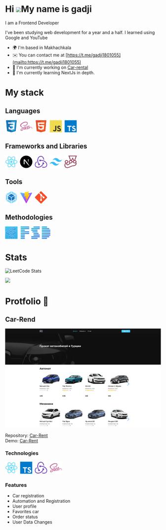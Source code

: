 Hi ![](https://user-images.githubusercontent.com/18350557/176309783-0785949b-9127-417c-8b55-ab5a4333674e.gif)My name is gadji
=============================================================================================================================

I am a Frontend Developer


I've been studying web development for a year and a half. I learned using Google and YouTube

* 🌍  I'm based in Makhachkala
* ✉️  You can contact me at [https://t.me/gadji1801055](mailto:https://t.me/gadji1801055)
* 🚀  I'm currently working on [Car-rental](http://github.com/YakhyaevGadji/car-rent)
* 🧠  I'm currently learning NextJs in depth.


<h1>My stack</h1>
<h2>Languages</h2>
<div>
  <img src="https://github.com/devicons/devicon/blob/master/icons/css3/css3-original.svg"  title="CSS3" alt="CSS" width="40" height="40"/>&nbsp;
  <img src="https://github.com/devicons/devicon/blob/master/icons/sass/sass-original.svg" title="sass" alt="sass" width="40" height="40"/>&nbsp;
  <img src="https://github.com/devicons/devicon/blob/master/icons/html5/html5-original.svg" title="HTML5" alt="HTML" width="40" height="40"/>&nbsp;
  <img src="https://github.com/devicons/devicon/blob/master/icons/javascript/javascript-original.svg" title="JavaScript" alt="JavaScript" width="40" height="40"/>&nbsp;
  <img src="https://github.com/devicons/devicon/blob/master/icons/typescript/typescript-original.svg" title="typescript" alt="JavaScript" width="40" height="40"/>&nbsp;
</div>

<h2>Frameworks and Libraries</h2>
<div>
  <img src="https://github.com/devicons/devicon/blob/master/icons/react/react-original.svg"  title="react" alt="react" width="40" height="40"/>&nbsp;
  <img src="https://github.com/devicons/devicon/blob/master/icons/nextjs/nextjs-original.svg" title="nextjs" alt="nextjs" width="40" height="40"/>&nbsp;
  <img src="https://github.com/devicons/devicon/blob/master/icons/redux/redux-original.svg" title="redux" alt="redux" width="40" height="40"/>&nbsp;
  <img src="https://github.com/devicons/devicon/blob/master/icons/tailwindcss/tailwindcss-original.svg" title="tailwindcs" alt="tailwindcs" width="40" height="40"/>&nbsp;
  <img src="https://github.com/devicons/devicon/blob/master/icons/jest/jest-plain.svg" title="jest" alt="jest" width="40" height="40"/>&nbsp;
</div>

<h2>Tools</h2>
<div>
  <img src="https://github.com/devicons/devicon/blob/master/icons/webpack/webpack-original.svg" title="webpack" alt="webpack" width="40" height="40"/>&nbsp;
  <img src="https://github.com/devicons/devicon/blob/master/icons/vitejs/vitejs-original.svg" title="vitejs" alt="redux" width="40" height="40"/>&nbsp;
  <img src="https://github.com/devicons/devicon/blob/master/icons/git/git-original.svg" title="git" alt="tailwindcs" width="40" height="40"/>&nbsp;
</div>

<h2>Methodologies</h2>
<div>
  <img src="./assets/icons/images.jpg" title="БЭМ" alt="antdesign" width="40" height="40"/>&nbsp;
  <img src="./assets/icons/logo-primary.png" width="100" title="FSD" alt="antdesign" width="40" height="40"/>&nbsp;
</div>


<h1>Stats</h1>

![LeetCode Stats](https://leetcard.jacoblin.cool/YakhyaevGadji?theme=dark&font=Gowun%20Dodum)
<p><a href="https://www.codewars.com/users/gadki/badges"><img src="https://www.codewars.com/users/gadki/badges/large"><img></a></p>

<h1>Protfolio 💼</h2>
<h2>Car-Rend</h3>
<img src="./assets/icons/car-rent-photo.png" />

Repository: [Car-Rent](http://github.com/YakhyaevGadji/car-rent)<br> 
Demo: [Car-Rent](https://car-rent-livid.vercel.app/)


<h3>Technologies</h3>
<div>
  <img src="https://github.com/devicons/devicon/blob/master/icons/react/react-original.svg"  title="react" alt="react" width="40" height="40"/>&nbsp;
  <img src="https://github.com/devicons/devicon/blob/master/icons/typescript/typescript-original.svg" title="typescript" alt="JavaScript" width="40" height="40"/>&nbsp;
  <img src="https://github.com/devicons/devicon/blob/master/icons/redux/redux-original.svg" title="redux" alt="redux" width="40" height="40"/>&nbsp;
  <img src="https://github.com/devicons/devicon/blob/master/icons/sass/sass-original.svg" title="sass" alt="sass" width="40" height="40"/>&nbsp;
</div>

<h3>Features</h3>

- Сar registration
- Automation and Registration
- User profile
- Favorites car
- Order status
- User Data Changes
<!--
**YakhyaevGadji/YakhyaevGadji** is a ✨ _special_ ✨ repository because its `README.md` (this file) appears on your GitHub profile.

Here are some ideas to get you started:

- 🔭 I’m currently working on ...
- 🌱 I’m currently learning ...
- 👯 I’m looking to collaborate on ...
- 🤔 I’m looking for help with ...
- 💬 Ask me about ...
- 📫 How to reach me: ...
- 😄 Pronouns: ...
- ⚡ Fun fact: ...
-->
